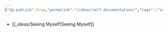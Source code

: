 ```yaml
---
{"dg-publish":true,"permalink":"/ideas/self-documentation/","tags":["self","observations"],"noteIcon":"","created":"2024-09-22T06:59:17.750+08:00","updated":"2024-12-17T20:49:10.988+08:00"}
---
```



- [[_ideas/Seeing Myself\|Seeing Myself]]


